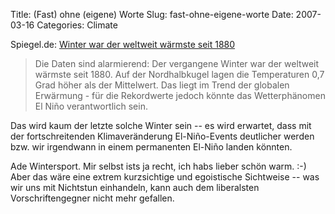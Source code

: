 Title: (Fast) ohne (eigene) Worte
Slug: fast-ohne-eigene-worte
Date: 2007-03-16
Categories: Climate

Spiegel.de: [Winter war der weltweit wärmste seit 1880](http://www.spiegel.de/wissenschaft/natur/0%2C1518%2C472060%2C00.html)

> Die Daten sind alarmierend: Der vergangene Winter war der weltweit wärmste seit 1880. Auf der Nordhalbkugel lagen die Temperaturen 0,7 Grad höher als der Mittelwert. Das liegt im Trend der globalen Erwärmung - für die Rekordwerte jedoch könnte das Wetterphänomen El Niño verantwortlich sein.

Das wird kaum der letzte solche Winter sein -- es wird erwartet, dass mit der fortschreitenden Klimaveränderung El-Niño-Events deutlicher werden bzw. wir irgendwann in einem permanenten El-Niño landen könnten.

Ade Wintersport. Mir selbst ists ja recht, ich habs lieber schön warm. :-) Aber das wäre eine extrem kurzsichtige und egoistische Sichtweise -- was wir uns mit Nichtstun einhandeln, kann auch dem liberalsten Vorschriftengegner nicht mehr gefallen.

